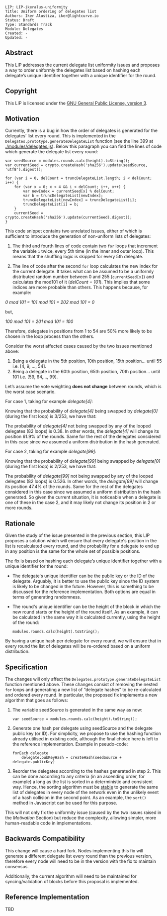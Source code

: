 ```
LIP: LIP-ikeralus-uniformity
Title: Uniform ordering of delegates list
Authors: Iker Alustiza, iker@lightcurve.io
Status: Draft
Type: Standards Track
Module: Delegates
Created: -
Updated: -
```

## Abstract

This LIP addresses the current delegate list uniformity issues and proposes a way to order uniformly the delegates list based on hashing each delegate’s unique identifier together with a unique identifier for the round.

## Copyright

This LIP is licensed under the  [GNU General Public License, version 3](http://www.gnu.org/licenses/gpl-3.0.html "GNU General Public License, version 3").

## Motivation

Currently, there is a bug in how the order of delegates is generated for the delegates’ list every round. This is implemented in the `Delegates.prototype.generateDelegateList` function (see the line 399 at [./modules/delegates.js](https://github.com/LiskHQ/lisk/blob/832c565c641c8a7436c9c164e21a35641096de93/modules/delegates.js#L399)). Below this paragraph you can find the lines of code which generate the delegate list every round:

```
var seedSource = modules.rounds.calc(height).toString();
var currentSeed = crypto.createHash('sha256').update(seedSource, 'utf8').digest();

for (var i = 0, delCount = truncDelegateList.length; i < delCount; i++) {
	for (var x = 0; x < 4 && i < delCount; i++, x++) {
		var newIndex = currentSeed[x] % delCount;
		var b = truncDelegateList[newIndex];
		truncDelegateList[newIndex] = truncDelegateList[i];
		truncDelegateList[i] = b;
	}
	currentSeed = crypto.createHash('sha256').update(currentSeed).digest();
}
```

This code snippet contains two unrelated issues, either of which is sufficient to introduce the generation of non-uniform lists of delegates:

1. The third and fourth lines of code contain two `for` loops that increment the variable `i` twice, every 5th time (in the inner and outer loop). This means that the shuffling logic is skipped for every 5th delegate.

2. The line of code after the second `for` loop calculates the new index for the current delegate. It takes what can be assumed to be a uniformly distributed random number between 0 and 255 (`currentSeed[x]`) and calculates the mod101 of it (_delCount = 101_). This implies that some indices are more probable than others. This happens because, for example:

_0 mod 101 = 101 mod 101 = 202 mod 101 = 0_

but,

_100 mod 101 = 201 mod 101 = 100_

Therefore, delegates in positions from 1 to 54 are 50% more likely to be chosen in the loop process than the others.

Consider the worst affected cases caused by the two issues mentioned above:

1. Being a delegate in the 5th position, 10th position, 15th position... until 55 i.e. [4, 9, ..., 54].
2. Being a delegate in the 60th position, 65th position, 70th position... until 101 i.e. [59, 64,..., 99].

Let’s assume the vote weighting **does not change** between rounds, which is the worst case scenario.

For case 1, taking for example _delegate[4]_:

Knowing that the probability of _delegate[4]_ being swapped by _delegate[0]_ (during the first loop) is 3/253, we have that:

The probability of _delegate[4]_ not being swapped by any of the looped delegates (82 loops) is 0.38. In other words, the _delegate[4]_ will change its position 61.9% of the rounds. Same for the rest of the delegates considered in this case since we assumed a uniform distribution in the hash generated.

For case 2, taking for example _delegate[99]_:

Knowing that the probability of _delegate[99]_ being swapped by _delegate[0]_ (during the first loop) is 2/253, we have that:

The probability of _delegate[99]_ not being swapped by any of the looped delegates (82 loops) is 0.526. In other words, the _delegate[99]_ will change its position 47.4% of the rounds. Same for the rest of the delegates considered in this case since we assumed a uniform distribution in the hash generated.
So given the current situation, it is noticeable when a delegate is one of these in the case 2, and it may likely not change its position in 2 or more rounds.

## Rationale

Given the study of the issue presented in the previous section, this LIP proposes a solution which will ensure that every delegate's position in the list is recalculated every round, and the probability for a delegate to end up in any position is the same for the whole set of possible positions.

The fix is based on hashing each delegate’s unique identifier together with a unique identifier for the round:

- The delegate's unique identifier can be the public key or the ID of the delegate. Arguably, it is better to use the public key since the ID system is likely to be changed in the future. However, this is something to be discussed for the reference implementation. Both options are equal in terms of generating randomness.
- The round's unique identifier can be the height of the block in which the new round starts or the height of the round itself. As an example, it can be calculated in the same way it is calculated currently, using the height of the round:

	```
	modules.rounds.calc(height).toString();
	```

By having a unique hash per delegate for every round, we will ensure that in every round the list of delegates will be re-ordered based on a uniform distribution.

## Specification

The changes will only affect the `Delegates.prototype.generateDelegateList` function mentioned above. These changes consist of removing the nested `for` loops and generating a new list of “delegate hashes” to be re-calculated and ordered every round. In particular, the proposed fix implements a new algorithm that goes as follows:

1. The variable seedSource is generated in the same way as now:

	```
	var seedSource = modules.rounds.calc(height).toString();
	```

2. Generate one hash per delegate using seedSource and the delegate public key (or ID). For simplicity, we propose to use the hashing function already utilised in existing code, although the final choice here is left to the reference implementation. Example in pseudo-code:

	```
	forEach delegate
		delegate.pubKeyHash = createHash(seedSource + delegate.publicKey)
	```

3. Reorder the delegates according to the hashes generated in step 2. This can be done according to any criteria (in an ascending order, for example) a long as the list is sorted in a deterministic and consistent way. Hence, the sorting algorithm must be [stable](https://en.wikipedia.org/wiki/Sorting_algorithm#Stability) to generate the same list of delegates in every node of the network even in the unlikely event of a hash collision in the second point. As an example, the `sort()` method in Javascript can be used for this purpose.

This will not only fix the uniformity issue (caused by the two issues raised in the _Motivation_ Section) but reduce the complexity, allowing simpler, more human-readable code in implementations.

## Backwards Compatibility

This change will cause a hard fork. Nodes implementing this fix will generate a different delegate list every round than the previous version, therefore every node will need to be in the version with the fix to maintain consensus.

Additionally, the current algorithm will need to be maintained for syncing/validation of blocks before this proposal is implemented.

## Reference Implementation

TBD
